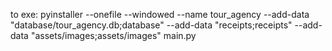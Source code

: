 to exe:
pyinstaller --onefile --windowed --name tour_agency --add-data "database/tour_agency.db;database" --add-data "receipts;receipts" --add-data "assets/images;assets/images" main.py